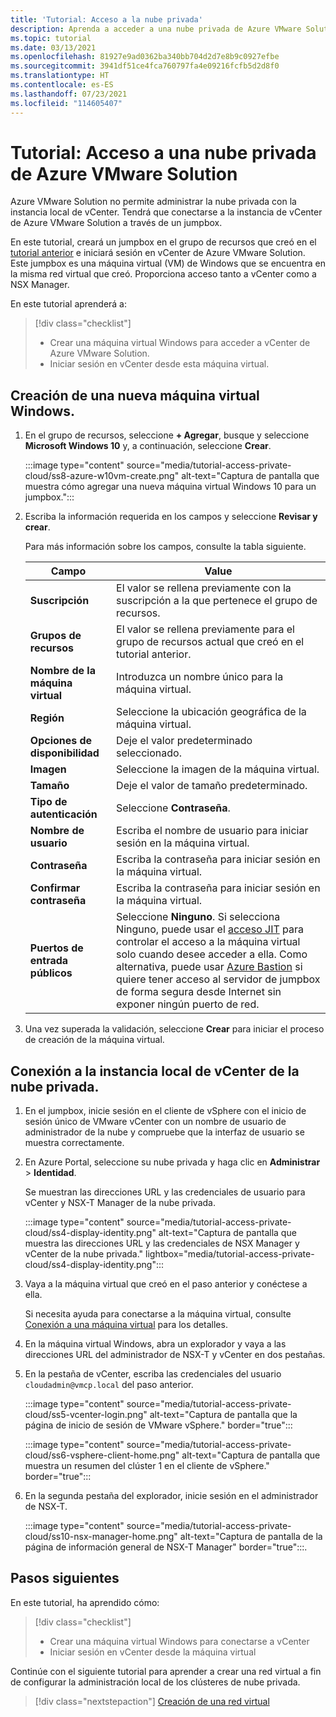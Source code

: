 ```yaml
---
title: 'Tutorial: Acceso a la nube privada'
description: Aprenda a acceder a una nube privada de Azure VMware Solution.
ms.topic: tutorial
ms.date: 03/13/2021
ms.openlocfilehash: 81927e9ad0362ba340bb704d2d7e8b9c0927efbe
ms.sourcegitcommit: 3941df51ce4fca760797fa4e09216fcfb5d2d8f0
ms.translationtype: HT
ms.contentlocale: es-ES
ms.lasthandoff: 07/23/2021
ms.locfileid: "114605407"
---
```

# <a name="tutorial-access-an-azure-vmware-solution-private-cloud"></a>Tutorial: Acceso a una nube privada de Azure VMware Solution

Azure VMware Solution no permite administrar la nube privada con la instancia local de vCenter. Tendrá que conectarse a la instancia de vCenter de Azure VMware Solution a través de un jumpbox. 

En este tutorial, creará un jumpbox en el grupo de recursos que creó en el [tutorial anterior](tutorial-configure-networking.md) e iniciará sesión en vCenter de Azure VMware Solution. Este jumpbox es una máquina virtual (VM) de Windows que se encuentra en la misma red virtual que creó.  Proporciona acceso tanto a vCenter como a NSX Manager. 

En este tutorial aprenderá a:

> [!div class="checklist"]
> * Crear una máquina virtual Windows para acceder a vCenter de Azure VMware Solution.
> * Iniciar sesión en vCenter desde esta máquina virtual.

## <a name="create-a-new-windows-virtual-machine"></a>Creación de una nueva máquina virtual Windows.

1. En el grupo de recursos, seleccione **+ Agregar**, busque y seleccione **Microsoft Windows 10** y, a continuación, seleccione **Crear**.

   :::image type="content" source="media/tutorial-access-private-cloud/ss8-azure-w10vm-create.png" alt-text="Captura de pantalla que muestra cómo agregar una nueva máquina virtual Windows 10 para un jumpbox.":::

1. Escriba la información requerida en los campos y seleccione **Revisar y crear**. 

   Para más información sobre los campos, consulte la tabla siguiente.

   | Campo | Value |
   | --- | --- |
   | **Suscripción** | El valor se rellena previamente con la suscripción a la que pertenece el grupo de recursos. |
   | **Grupos de recursos** | El valor se rellena previamente para el grupo de recursos actual que creó en el tutorial anterior.  |
   | **Nombre de la máquina virtual** | Introduzca un nombre único para la máquina virtual. |
   | **Región** | Seleccione la ubicación geográfica de la máquina virtual. |
   | **Opciones de disponibilidad** | Deje el valor predeterminado seleccionado. |
   | **Imagen** | Seleccione la imagen de la máquina virtual. |
   | **Tamaño** | Deje el valor de tamaño predeterminado. |
   | **Tipo de autenticación**  | Seleccione **Contraseña**. |
   | **Nombre de usuario** | Escriba el nombre de usuario para iniciar sesión en la máquina virtual. |
   | **Contraseña** | Escriba la contraseña para iniciar sesión en la máquina virtual. |
   | **Confirmar contraseña** | Escriba la contraseña para iniciar sesión en la máquina virtual. |
   | **Puertos de entrada públicos** | Seleccione **Ninguno**. Si selecciona Ninguno, puede usar el [acceso JIT](../security-center/security-center-just-in-time.md#jit-configure) para controlar el acceso a la máquina virtual solo cuando desee acceder a ella. Como alternativa, puede usar [Azure Bastion](../bastion/tutorial-create-host-portal.md) si quiere tener acceso al servidor de jumpbox de forma segura desde Internet sin exponer ningún puerto de red.  |


1. Una vez superada la validación, seleccione **Crear** para iniciar el proceso de creación de la máquina virtual.

## <a name="connect-to-the-local-vcenter-of-your-private-cloud"></a>Conexión a la instancia local de vCenter de la nube privada.

1. En el jumpbox, inicie sesión en el cliente de vSphere con el inicio de sesión único de VMware vCenter con un nombre de usuario de administrador de la nube y compruebe que la interfaz de usuario se muestra correctamente.

1. En Azure Portal, seleccione su nube privada y haga clic en **Administrar** > **Identidad**. 

   Se muestran las direcciones URL y las credenciales de usuario para vCenter y NSX-T Manager de la nube privada.

   :::image type="content" source="media/tutorial-access-private-cloud/ss4-display-identity.png" alt-text="Captura de pantalla que muestra las direcciones URL y las credenciales de NSX Manager y vCenter de la nube privada." lightbox="media/tutorial-access-private-cloud/ss4-display-identity.png":::

1. Vaya a la máquina virtual que creó en el paso anterior y conéctese a ella. 

   Si necesita ayuda para conectarse a la máquina virtual, consulte [Conexión a una máquina virtual](../virtual-machines/windows/connect-logon.md#connect-to-the-virtual-machine) para los detalles.

1. En la máquina virtual Windows, abra un explorador y vaya a las direcciones URL del administrador de NSX-T y vCenter en dos pestañas. 

1. En la pestaña de vCenter, escriba las credenciales del usuario `cloudadmin@vmcp.local` del paso anterior.

   :::image type="content" source="media/tutorial-access-private-cloud/ss5-vcenter-login.png" alt-text="Captura de pantalla que la página de inicio de sesión de VMware vSphere." border="true":::

   :::image type="content" source="media/tutorial-access-private-cloud/ss6-vsphere-client-home.png" alt-text="Captura de pantalla que muestra un resumen del clúster 1 en el cliente de vSphere." border="true":::

1. En la segunda pestaña del explorador, inicie sesión en el administrador de NSX-T.

   :::image type="content" source="media/tutorial-access-private-cloud/ss10-nsx-manager-home.png" alt-text="Captura de pantalla de la página de información general de NSX-T Manager" border="true":::.



## <a name="next-steps"></a>Pasos siguientes

En este tutorial, ha aprendido cómo:

> [!div class="checklist"]
> * Crear una máquina virtual Windows para conectarse a vCenter
> * Iniciar sesión en vCenter desde la máquina virtual

Continúe con el siguiente tutorial para aprender a crear una red virtual a fin de configurar la administración local de los clústeres de nube privada.

> [!div class="nextstepaction"]
> [Creación de una red virtual](tutorial-configure-networking.md)

